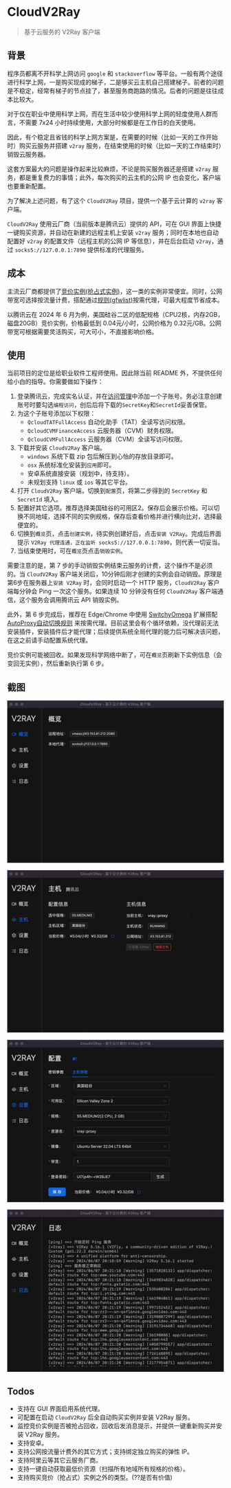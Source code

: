 # CloudV2Ray

> 基于云服务的 V2Ray 客户端

## 背景

程序员都离不开科学上网访问 `google` 和 `stackoverflow` 等平台。一般有两个途径进行科学上网，一是购买现成的梯子，二是够买云主机自己搭建梯子。前者的问题是不稳定，经常有梯子的节点挂了，甚至服务商跑路的情况。后者的问题是往往成本比较大。

对于仅在职业中使用科学上网，而在生活中较少使用科学上网的轻度使用人群而言，不需要 7x24 小时持续使用，大部分时候都是在工作日的白天使用。

因此，有个稳定且省钱的科学上网方案是，在需要的时候（比如一天的工作开始时）购买云服务并搭建 `v2ray` 服务，在结束使用的时候（比如一天的工作结束时）销毁云服务器。

这套方案最大的问题是操作起来比较麻烦，不论是购买服务器还是搭建 `v2ray` 服务，都是重复费力的事情；此外，每次购买的云主机的公网 IP 也会变化，客户端也要重新配置。

为了解决上述问题，有了这个 `CloudV2Ray` 项目，提供一个基于云计算的 `v2ray` 客户端。

`CloudV2Ray` 使用云厂商（当前版本是腾讯云）提供的 API，可在 GUI 界面上快捷一键购买资源，并自动在新建的远程主机上安装 `v2ray` 服务；同时在本地也自动配置好 `v2ray` 的配置文件（远程主机的公网 IP 等信息），并在后台启动 `v2ray`，通过 `socks5://127.0.0.1:7890` 提供标准的代理服务。

## 成本

主流云厂商都提供了[竞价实例(抢占式实例)](https://cloud.tencent.com/document/product/213/17816?from_cn_redirect=1)，这一类的实例非常便宜。同时，公网带宽可选择按流量计费，搭配通过[规则(gfwlist)](https://raw.githubusercontent.com/aglent/autoproxy/master/gfwlist.pac)按需代理，可最大程度节省成本。

以腾讯云在 2024 年 6 月为例，美国硅谷二区的低配规格（CPU2核，内存2GB，磁盘20GB）竞价实例，价格最低到 0.04元/小时，公网价格为 0.32元/GB。公网带宽可根据需要灵活购买，可大可小，不直接影响价格。

## 使用

当前项目的定位是给职业软件工程师使用。因此除当前 README 外，不提供任何给小白的指导。你需要做如下操作：

1. 登录腾讯云，完成实名认证，并在[访问管理](https://console.cloud.tencent.com/cam)中添加一个子账号。务必注意创建账号时要勾选`编程访问`，创后后将下载的`SecretKey`和`SecretId`妥善保管。
2. 为这个子账号添加以下权限：
   - `QcloudTATFullAccess` 自动化助手（TAT）全读写访问权限。
   - `QcloudCVMFinanceAccess` 云服务器（CVM）财务权限。
   - `QcloudCVMFullAccess` 云服务器（CVM）全读写访问权限。
3. 下载并安装 `CloudV2Ray` 客户端。
   - `windows` 系统下载 zip 包后解压到心怡的存放目录即可。
   - `osx` 系统标准化安装到`应用`即可。
   - 安卓系统直接安装（规划中，待支持）。
   - 未规划支持 `linux` 或 `ios` 等其它平台。
4. 打开 `CloudV2Ray` 客户端，切换到`配置`页，将第二步得到的 `SecretKey` 和 `SecretId` 填入。
5. 配置好其它选项。推荐选择美国硅谷的可用区2。保存后会展示价格。可以切换不同地域，选择不同的实例规格，保存后查看价格并进行横向比对，选择最便宜的。
6. 切换到`概览`页，点击`创建实例`，待实例创建好后，点击`安装 V2Ray`。完成后界面提示 `V2Ray 代理连通，正在监听 socks5://127.0.0.1:7890`，则代表一切妥当。
7. 当结束使用时，可在`概览`页点击`销毁实例`。

需要注意的是，第 7 步的手动销毁实例结束云服务的计费，这个操作不是必须的。当 `CloudV2Ray` 客户端关闭后，10分钟后刚才创建的实例会自动销毁。原理是第6步在服务器上`安装 V2Ray` 时，会同时启动一个 HTTP 服务，`CloudV2Ray` 客户端每分钟会 Ping 一次这个服务。如果连续 10 分钟没有任何 `CloudV2Ray` 客户端通信，这个服务会调用腾讯云 API 销毁实例。

此外，第 6 步完成后，推荐在 Edge/Chrome 中使用 [SwitchyOmega](https://github.com/FelisCatus/SwitchyOmega) 扩展搭配[AutoProxy自动切换规则](https://github.com/aglent/autoproxy) 来按需代理。目前这里会有个循环依赖，没代理前无法安装插件，安装插件后才能代理；后续提供系统全局代理的能力后可解决该问题，在这之前请手动配置系统代理。

竞价实例可能被回收。如果发现科学网络中断了，可在`概览`页刷新下实例信息（会变回无实例），然后重新执行第 6 步。

## 截图

<p align='center'>
  <img src="https://github.com/YuhangGe/CloudV2Ray/blob/main/screenshots/a.png?raw=true" alt='Overview'>
</p>

<p align='center'>
  <img src="https://github.com/YuhangGe/CloudV2Ray/blob/main/screenshots/b.png?raw=true" alt='Instance'>
</p>

<p align='center'>
  <img src="https://github.com/YuhangGe/CloudV2Ray/blob/main/screenshots/c.png?raw=true" alt='Settings'>
</p>

<p align='center'>
  <img src="https://github.com/YuhangGe/CloudV2Ray/blob/main/screenshots/d.png?raw=true" alt='Logs'>
</p>

## Todos

- 支持在 GUI 界面启用系统代理。
- 可配置在启动 `CloudV2Ray` 后全自动购买实例并安装 V2Ray 服务。
- 监控竞价实例是否被抢占回收，回收后发消息提示，并提供一键重新购买并安装 V2Ray 服务。
- 支持安卓。
- 支持公网按流量计费外的其它方式；支持绑定独立购买的弹性 IP。
- 支持阿里云等其它云服务厂商。
- 支持一键自动获取最低价资源（扫描所有地域所有规格的价格）。
- 支持购买竞价（抢占式）实例之外的类型。(??是否有价值)
